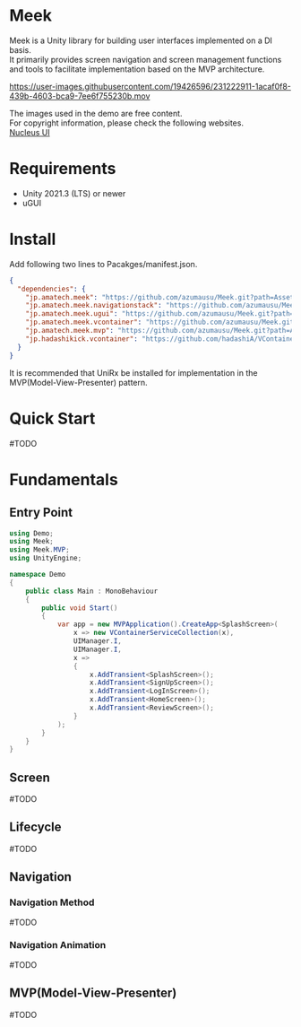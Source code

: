 # Meek
Meek is a Unity library for building user interfaces implemented on a DI basis.  
It primarily provides screen navigation and screen management functions and tools to facilitate implementation based on the MVP architecture.


https://user-images.githubusercontent.com/19426596/231222911-1acaf0f8-439b-4603-bca9-7ee6f755230b.mov
  
  
The images used in the demo are free content.  
For copyright information, please check the following websites.  
[Nucleus UI](https://www.nucleus-ui.com/)

# Requirements
- Unity 2021.3 (LTS) or newer
- uGUI

# Install
Add following two lines to Pacakges/manifest.json.  

```json
{
  "dependencies": {
    "jp.amatech.meek": "https://github.com/azumausu/Meek.git?path=Assets/Packages/Meek",
    "jp.amatech.meek.navigationstack": "https://github.com/azumausu/Meek.git?path=Assets/Packages/Meek.NavigationStack",
    "jp.amatech.meek.ugui": "https://github.com/azumausu/Meek.git?path=Assets/Packages/Meek.UGUI",
    "jp.amatech.meek.vcontainer": "https://github.com/azumausu/Meek.git?path=Assets/Packages/Meek.VContainer",
    "jp.amatech.meek.mvp": "https://github.com/azumausu/Meek.git?path=Assets/Packages/Meek.MVP",
    "jp.hadashikick.vcontainer": "https://github.com/hadashiA/VContainer.git?path=VContainer/Assets/VContainer"
  }
}
```
It is recommended that UniRx be installed for implementation in the MVP(Model-View-Presenter) pattern.

# Quick Start
#TODO

# Fundamentals
## Entry Point
```csharp
using Demo;
using Meek;
using Meek.MVP;
using UnityEngine;

namespace Demo
{
    public class Main : MonoBehaviour
    {
        public void Start()
        {
            var app = new MVPApplication().CreateApp<SplashScreen>(
                x => new VContainerServiceCollection(x),
                UIManager.I,
                UIManager.I,
                x =>
                {
                    x.AddTransient<SplashScreen>();
                    x.AddTransient<SignUpScreen>();
                    x.AddTransient<LogInScreen>();
                    x.AddTransient<HomeScreen>();
                    x.AddTransient<ReviewScreen>();
                }
            );
        }
    }
}
```

## Screen
#TODO

## Lifecycle
#TODO

## Navigation
### Navigation Method
#TODO
### Navigation Animation
#TODO

## MVP(Model-View-Presenter)
#TODO
